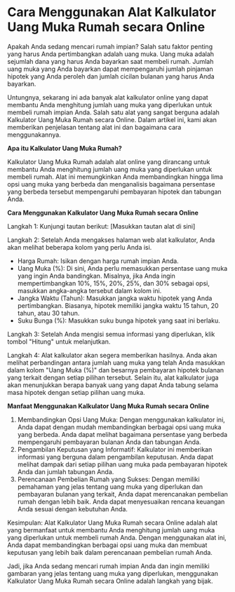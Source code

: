 Cara Menggunakan Alat Kalkulator Uang Muka Rumah secara Online
==============================================================

Apakah Anda sedang mencari rumah impian? Salah satu faktor penting yang harus Anda pertimbangkan adalah uang muka. Uang muka adalah sejumlah dana yang harus Anda bayarkan saat membeli rumah. Jumlah uang muka yang Anda bayarkan dapat mempengaruhi jumlah pinjaman hipotek yang Anda peroleh dan jumlah cicilan bulanan yang harus Anda bayarkan.

Untungnya, sekarang ini ada banyak alat kalkulator online yang dapat membantu Anda menghitung jumlah uang muka yang diperlukan untuk membeli rumah impian Anda. Salah satu alat yang sangat berguna adalah Kalkulator Uang Muka Rumah secara Online. Dalam artikel ini, kami akan memberikan penjelasan tentang alat ini dan bagaimana cara menggunakannya.

**Apa itu Kalkulator Uang Muka Rumah?**

Kalkulator Uang Muka Rumah adalah alat online yang dirancang untuk membantu Anda menghitung jumlah uang muka yang diperlukan untuk membeli rumah. Alat ini memungkinkan Anda membandingkan hingga lima opsi uang muka yang berbeda dan menganalisis bagaimana persentase yang berbeda tersebut mempengaruhi pembayaran hipotek dan tabungan Anda.

**Cara Menggunakan Kalkulator Uang Muka Rumah secara Online**

Langkah 1: Kunjungi tautan berikut: \[Masukkan tautan alat di sini\]

Langkah 2: Setelah Anda mengakses halaman web alat kalkulator, Anda akan melihat beberapa kolom yang perlu Anda isi.

- Harga Rumah: Isikan dengan harga rumah impian Anda.
- Uang Muka (%): Di sini, Anda perlu memasukkan persentase uang muka yang ingin Anda bandingkan. Misalnya, jika Anda ingin mempertimbangkan 10%, 15%, 20%, 25%, dan 30% sebagai opsi, masukkan angka-angka tersebut dalam kolom ini.
- Jangka Waktu (Tahun): Masukkan jangka waktu hipotek yang Anda pertimbangkan. Biasanya, hipotek memiliki jangka waktu 15 tahun, 20 tahun, atau 30 tahun.
- Suku Bunga (%): Masukkan suku bunga hipotek yang saat ini berlaku.

Langkah 3: Setelah Anda mengisi semua informasi yang diperlukan, klik tombol "Hitung" untuk melanjutkan.

Langkah 4: Alat kalkulator akan segera memberikan hasilnya. Anda akan melihat perbandingan antara jumlah uang muka yang telah Anda masukkan dalam kolom "Uang Muka (%)" dan besarnya pembayaran hipotek bulanan yang terkait dengan setiap pilihan tersebut. Selain itu, alat kalkulator juga akan menunjukkan berapa banyak uang yang dapat Anda tabung selama masa hipotek dengan setiap pilihan uang muka.

**Manfaat Menggunakan Kalkulator Uang Muka Rumah secara Online**

1. Membandingkan Opsi Uang Muka: Dengan menggunakan kalkulator ini, Anda dapat dengan mudah membandingkan berbagai opsi uang muka yang berbeda. Anda dapat melihat bagaimana persentase yang berbeda mempengaruhi pembayaran bulanan Anda dan tabungan Anda.
2. Pengambilan Keputusan yang Informatif: Kalkulator ini memberikan informasi yang berguna dalam pengambilan keputusan. Anda dapat melihat dampak dari setiap pilihan uang muka pada pembayaran hipotek Anda dan jumlah tabungan Anda.
3. Perencanaan Pembelian Rumah yang Sukses: Dengan memiliki pemahaman yang jelas tentang uang muka yang diperlukan dan pembayaran bulanan yang terkait, Anda dapat merencanakan pembelian rumah dengan lebih baik. Anda dapat menyesuaikan rencana keuangan Anda sesuai dengan kebutuhan Anda.

Kesimpulan: Alat Kalkulator Uang Muka Rumah secara Online adalah alat yang bermanfaat untuk membantu Anda menghitung jumlah uang muka yang diperlukan untuk membeli rumah Anda. Dengan menggunakan alat ini, Anda dapat membandingkan berbagai opsi uang muka dan membuat keputusan yang lebih baik dalam perencanaan pembelian rumah Anda.

Jadi, jika Anda sedang mencari rumah impian Anda dan ingin memiliki gambaran yang jelas tentang uang muka yang diperlukan, menggunakan Kalkulator Uang Muka Rumah secara Online adalah langkah yang bijak.